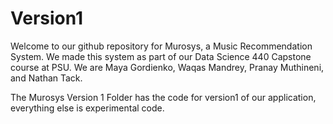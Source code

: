 # Version1

Welcome to our github repository for Murosys, a Music Recommendation System. We made this system as part of our Data Science 440 Capstone course at PSU. We are Maya Gordienko, Waqas Mandrey, Pranay Muthineni, and Nathan Tack.

The Murosys Version 1 Folder has the code for version1 of our application, everything else is experimental code.

